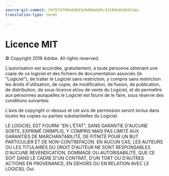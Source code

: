 ```yaml
---
source-git-commit: 5476f47904ddbd3e9480ab05c43180e93d642ada
translation-type: tm+mt

---
```

# Licence MIT

© Copyright 2018 Adobe. All rights reserved.

L&#39;autorisation est accordée, gratuitement, à toute personne obtenant une copie de ce logiciel et des fichiers de documentation associés (le &quot;Logiciel&quot;), de traiter le Logiciel sans restriction, y compris sans restriction les droits d&#39;utilisation, de copie, de modification, de fusion, de publication, de distribution, de sous-licence et/ou de vente du Logiciel, et de permettre aux personnes auxquelles le Logiciel est fourni de le faire, sous réserve des conditions suivantes:

L&#39;avis de copyright ci-dessus et cet avis de permission seront inclus dans toutes les copies ou parties substantielles du Logiciel.

LE LOGICIEL EST FOURNI &quot;EN L&#39;ÉTAT&quot;, SANS GARANTIE D&#39;AUCUNE SORTE, EXPRIMÉ ORIMPLIS, Y COMPRIS MAIS PAS LIMITÉ AUX GARANTIES DE MARCHANTABILITÉ, DE FITNITÉ POUR UN BUT PARTICULIER ET DE NON-CONTREFAÇON. EN AUCUN CAS, LES AUTEURS OU LES TITULAIRES DU DROIT D&#39;AUTEUR NE SONT RESPONSABLES D&#39;AUCUNE REVENDICATION, DOMMAGE OU AUTORISABILITÉ, QUE CE SOIT DANS LE CADRE D&#39;UN CONTRAT, D&#39;UN TORT OU D&#39;AUTRES ACTIONS EN PROVENANCE, EN DEHORS OU EN RELATION AVEC LE LOGICIEL Oui.

